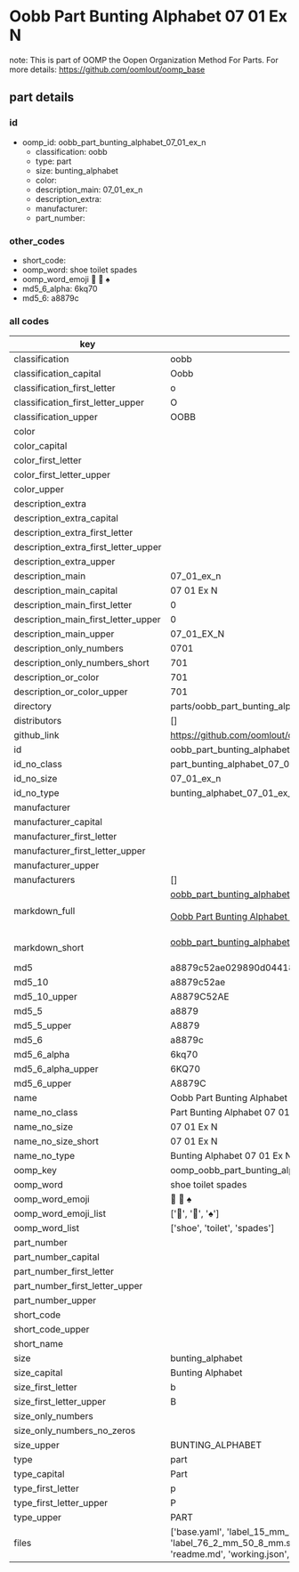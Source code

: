 # Oobb Part Bunting Alphabet 07 01 Ex N  

note: This is part of OOMP the Oopen Organization Method For Parts. For more details: https://github.com/oomlout/oomp_base

##  part details





### id
* oomp_id: oobb_part_bunting_alphabet_07_01_ex_n
  * classification: oobb
  * type: part
  * size: bunting_alphabet
  * color: 
  * description_main: 07_01_ex_n
  * description_extra: 
  * manufacturer: 
  * part_number: 

### other_codes
* short_code: 
* oomp_word: shoe toilet spades
* oomp_word_emoji :shoe: :toilet: :spades:
* md5_6_alpha: 6kq70
* md5_6: a8879c

### all codes 
| key | value |  
| --- | --- |  
| classification | oobb |  
| classification_capital | Oobb |  
| classification_first_letter | o |  
| classification_first_letter_upper | O |  
| classification_upper | OOBB |  
| color |  |  
| color_capital |  |  
| color_first_letter |  |  
| color_first_letter_upper |  |  
| color_upper |  |  
| description_extra |  |  
| description_extra_capital |  |  
| description_extra_first_letter |  |  
| description_extra_first_letter_upper |  |  
| description_extra_upper |  |  
| description_main | 07_01_ex_n |  
| description_main_capital | 07 01 Ex N |  
| description_main_first_letter | 0 |  
| description_main_first_letter_upper | 0 |  
| description_main_upper | 07_01_EX_N |  
| description_only_numbers | 0701 |  
| description_only_numbers_short | 701 |  
| description_or_color | 701 |  
| description_or_color_upper | 701 |  
| directory | parts/oobb_part_bunting_alphabet_07_01_ex_n |  
| distributors | [] |  
| github_link | https://github.com/oomlout/oomlout_oomp_part_src/tree/main/parts/oobb_part_bunting_alphabet_07_01_ex_n/working |  
| id | oobb_part_bunting_alphabet_07_01_ex_n |  
| id_no_class | part_bunting_alphabet_07_01_ex_n |  
| id_no_size | 07_01_ex_n |  
| id_no_type | bunting_alphabet_07_01_ex_n |  
| manufacturer |  |  
| manufacturer_capital |  |  
| manufacturer_first_letter |  |  
| manufacturer_first_letter_upper |  |  
| manufacturer_upper |  |  
| manufacturers | [] |  
| markdown_full | [oobb_part_bunting_alphabet_07_01_ex_n](https://github.com/oomlout/oomlout_oomp_part_src/tree/main/parts/oobb_part_bunting_alphabet_07_01_ex_n/working)<br>[](https://github.com/oomlout/oomlout_oomp_part_src/tree/main/parts/oobb_part_bunting_alphabet_07_01_ex_n/working)<br>[Oobb Part Bunting Alphabet 07 01 Ex N](https://github.com/oomlout/oomlout_oomp_part_src/tree/main/parts/oobb_part_bunting_alphabet_07_01_ex_n/working)<br><br> |  
| markdown_short | [oobb_part_bunting_alphabet_07_01_ex_n](https://github.com/oomlout/oomlout_oomp_part_src/tree/main/parts/oobb_part_bunting_alphabet_07_01_ex_n/working)<br><br> |  
| md5 | a8879c52ae029890d04418971d7ba42b |  
| md5_10 | a8879c52ae |  
| md5_10_upper | A8879C52AE |  
| md5_5 | a8879 |  
| md5_5_upper | A8879 |  
| md5_6 | a8879c |  
| md5_6_alpha | 6kq70 |  
| md5_6_alpha_upper | 6KQ70 |  
| md5_6_upper | A8879C |  
| name | Oobb Part Bunting Alphabet 07 01 Ex N |  
| name_no_class | Part Bunting Alphabet 07 01 Ex N |  
| name_no_size | 07 01 Ex N |  
| name_no_size_short | 07 01 Ex N |  
| name_no_type | Bunting Alphabet 07 01 Ex N |  
| oomp_key | oomp_oobb_part_bunting_alphabet_07_01_ex_n |  
| oomp_word | shoe toilet spades |  
| oomp_word_emoji | :shoe: :toilet: :spades: |  
| oomp_word_emoji_list | [':shoe:', ':toilet:', ':spades:'] |  
| oomp_word_list | ['shoe', 'toilet', 'spades'] |  
| part_number |  |  
| part_number_capital |  |  
| part_number_first_letter |  |  
| part_number_first_letter_upper |  |  
| part_number_upper |  |  
| short_code |  |  
| short_code_upper |  |  
| short_name |  |  
| size | bunting_alphabet |  
| size_capital | Bunting Alphabet |  
| size_first_letter | b |  
| size_first_letter_upper | B |  
| size_only_numbers |  |  
| size_only_numbers_no_zeros |  |  
| size_upper | BUNTING_ALPHABET |  
| type | part |  
| type_capital | Part |  
| type_first_letter | p |  
| type_first_letter_upper | P |  
| type_upper | PART |  
| files | ['base.yaml', 'label_15_mm_30_mm.pdf', 'label_15_mm_30_mm.svg', 'label_76_2_mm_50_8_mm.pdf', 'label_76_2_mm_50_8_mm.svg', 'label_oomlout_76_2_mm_50_8_mm.pdf', 'label_oomlout_76_2_mm_50_8_mm.svg', 'readme.md', 'working.json', 'working.yaml'] |  
